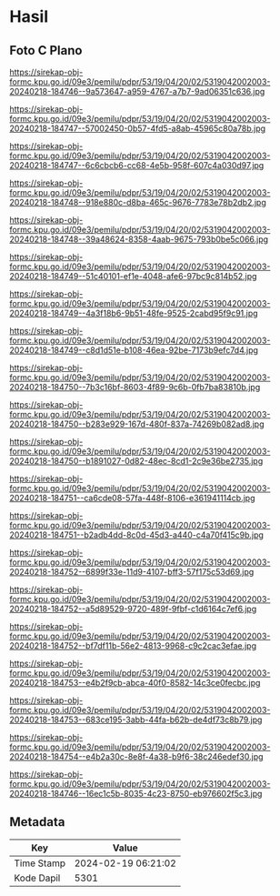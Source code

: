 # Hasil

## Foto C Plano

https://sirekap-obj-formc.kpu.go.id/09e3/pemilu/pdpr/53/19/04/20/02/5319042002003-20240218-184746--9a573647-a959-4767-a7b7-9ad06351c636.jpg

https://sirekap-obj-formc.kpu.go.id/09e3/pemilu/pdpr/53/19/04/20/02/5319042002003-20240218-184747--57002450-0b57-4fd5-a8ab-45965c80a78b.jpg

https://sirekap-obj-formc.kpu.go.id/09e3/pemilu/pdpr/53/19/04/20/02/5319042002003-20240218-184747--6c6cbcb6-cc68-4e5b-958f-607c4a030d97.jpg

https://sirekap-obj-formc.kpu.go.id/09e3/pemilu/pdpr/53/19/04/20/02/5319042002003-20240218-184748--918e880c-d8ba-465c-9676-7783e78b2db2.jpg

https://sirekap-obj-formc.kpu.go.id/09e3/pemilu/pdpr/53/19/04/20/02/5319042002003-20240218-184748--39a48624-8358-4aab-9675-793b0be5c066.jpg

https://sirekap-obj-formc.kpu.go.id/09e3/pemilu/pdpr/53/19/04/20/02/5319042002003-20240218-184749--51c40101-ef1e-4048-afe6-97bc9c814b52.jpg

https://sirekap-obj-formc.kpu.go.id/09e3/pemilu/pdpr/53/19/04/20/02/5319042002003-20240218-184749--4a3f18b6-9b51-48fe-9525-2cabd95f9c91.jpg

https://sirekap-obj-formc.kpu.go.id/09e3/pemilu/pdpr/53/19/04/20/02/5319042002003-20240218-184749--c8d1d51e-b108-46ea-92be-7173b9efc7d4.jpg

https://sirekap-obj-formc.kpu.go.id/09e3/pemilu/pdpr/53/19/04/20/02/5319042002003-20240218-184750--7b3c16bf-8603-4f89-9c6b-0fb7ba83810b.jpg

https://sirekap-obj-formc.kpu.go.id/09e3/pemilu/pdpr/53/19/04/20/02/5319042002003-20240218-184750--b283e929-167d-480f-837a-74269b082ad8.jpg

https://sirekap-obj-formc.kpu.go.id/09e3/pemilu/pdpr/53/19/04/20/02/5319042002003-20240218-184750--b1891027-0d82-48ec-8cd1-2c9e36be2735.jpg

https://sirekap-obj-formc.kpu.go.id/09e3/pemilu/pdpr/53/19/04/20/02/5319042002003-20240218-184751--ca6cde08-57fa-448f-8106-e361941114cb.jpg

https://sirekap-obj-formc.kpu.go.id/09e3/pemilu/pdpr/53/19/04/20/02/5319042002003-20240218-184751--b2adb4dd-8c0d-45d3-a440-c4a70f415c9b.jpg

https://sirekap-obj-formc.kpu.go.id/09e3/pemilu/pdpr/53/19/04/20/02/5319042002003-20240218-184752--6899f33e-11d9-4107-bff3-57f175c53d69.jpg

https://sirekap-obj-formc.kpu.go.id/09e3/pemilu/pdpr/53/19/04/20/02/5319042002003-20240218-184752--a5d89529-9720-489f-9fbf-c1d6164c7ef6.jpg

https://sirekap-obj-formc.kpu.go.id/09e3/pemilu/pdpr/53/19/04/20/02/5319042002003-20240218-184752--bf7df11b-56e2-4813-9968-c9c2cac3efae.jpg

https://sirekap-obj-formc.kpu.go.id/09e3/pemilu/pdpr/53/19/04/20/02/5319042002003-20240218-184753--e4b2f9cb-abca-40f0-8582-14c3ce0fecbc.jpg

https://sirekap-obj-formc.kpu.go.id/09e3/pemilu/pdpr/53/19/04/20/02/5319042002003-20240218-184753--683ce195-3abb-44fa-b62b-de4df73c8b79.jpg

https://sirekap-obj-formc.kpu.go.id/09e3/pemilu/pdpr/53/19/04/20/02/5319042002003-20240218-184754--e4b2a30c-8e8f-4a38-b9f6-38c246edef30.jpg

https://sirekap-obj-formc.kpu.go.id/09e3/pemilu/pdpr/53/19/04/20/02/5319042002003-20240218-184746--16ec1c5b-8035-4c23-8750-eb976602f5c3.jpg


## Metadata

| Key        | Value               |
| ---------- | ------------------- |
| Time Stamp | 2024-02-19 06:21:02 |
| Kode Dapil | 5301                |




